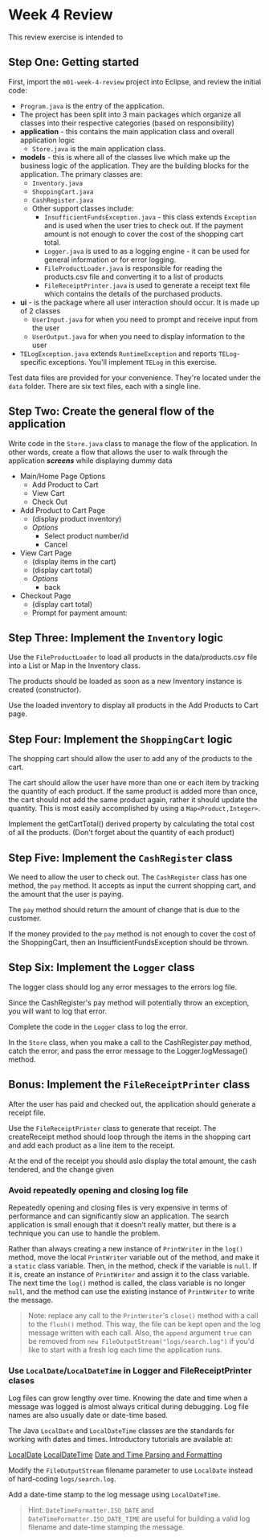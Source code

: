 # Week 4 Review

This review exercise is intended to 

## Step One: Getting started

First, import the `m01-week-4-review` project into Eclipse, and review the initial code:

* `Program.java` is the entry of the application.
* The project has been split into 3 main packages which organize all classes into their respective categories (based on responsibility)
* **application** - this contains the main application class and overall application logic
  * `Store.java` is the main application class.
* **models** - this is where all of the classes live which make up the business logic of the application. They are the building blocks for the application. The primary classes are:
  * `Inventory.java` 
  * `ShoppingCart.java` 
  * `CashRegister.java` 
  * Other support classes include:
    * `InsufficientFundsException.java` - this class extends `Exception` and is used when the user tries to check out. If the payment amount is not enough to cover the cost of the shopping cart total.
    * `Logger.java` is used to as a logging engine - it can be used for general information or for error logging.
    * `FileProductLoader.java` is responsible for reading the products.csv file and converting it to a list of products
    * `FileReceiptPrinter.java` is used to generate a receipt text file which contains the details of the purchased products.
* **ui** - is the package where all user interaction should occur. It is made up of 2 classes
  * `UserInput.java` for when you need to prompt and receive input from the user
  * `UserOutput.java` for when you need to display information to the user
* `TELogException.java` extends `RuntimeException` and reports `TELog`-specific exceptions. You'll implement `TELog` in this exercise.

Test data files are provided for your convenience. They're located under the `data` folder. There are six text files, each with a single line.

## Step Two: Create the general flow of the application

Write code in the `Store.java` class to manage the flow of the application. In other words, create a flow that allows the user to walk through the application __*screens*__ while displaying dummy data


* Main/Home Page Options
  * Add Product to Cart
  * View Cart
  * Check Out
* Add Product to Cart Page
  * (display product inventory)
  * *Options*
    * Select product number/id
    * Cancel
* View Cart Page
  * (display items in the cart)
  * (display cart total)
  * *Options*
    * back
* Checkout Page
  * (display cart total)
  * Prompt for payment amount:


## Step Three: Implement the `Inventory` logic

Use the `FileProductLoader` to load all products in the data/products.csv file into a List or Map in the Inventory class.

The products should be loaded as soon as a new Inventory instance is created (constructor).

Use the loaded inventory to display all products in the Add Products to Cart page.

## Step Four: Implement the `ShoppingCart` logic

The shopping cart should allow the user to add any of the products to the cart.

The cart should allow the user have more than one or each item by tracking the quantity of each product. If the same product is added more than once, the cart should not add the same product again, rather it should update the quantity. This is most easily accomplished by using a `Map<Product,Integer>`.

Implement the getCartTotal() derived property by calculating the total cost of all the products. (Don't forget about the quantity of each product)

## Step Five: Implement the `CashRegister` class

We need to allow the user to check out. The `CashRegister` class has one method, the `pay` method. It accepts as input the current shopping cart, and the amount that the user is paying.

The `pay` method should return the amount of change that is due to the customer.

If the money provided to the `pay` method is not enough to cover the cost of the ShoppingCart, then an InsufficientFundsException should be thrown.

## Step Six: Implement the `Logger` class

The logger class should log any error messages to the errors log file. 

Since the CashRegister's pay method will potentially throw an exception, you will want to log that error.

Complete the code in the `Logger` class to log the error.

In the `Store` class, when you make a call to the CashRegister.pay method, catch the error, and pass the error message to the Logger.logMessage() method.

## Bonus: Implement the `FileReceiptPrinter` class

After the user has paid and checked out, the application should generate a receipt file.

Use the `FileReceiptPrinter` class to generate that receipt. The createReceipt method should loop through the items in the shopping cart and add each product as a line item to the receipt. 

At the end of the receipt you should aslo display the total amount, the cash tendered, and the change given



### Avoid repeatedly opening and closing log file

Repeatedly opening and closing files is very expensive in terms of performance and can significantly slow an application. The search application is small enough that it doesn't really matter, but there is a technique you can use to handle the problem.

Rather than always creating a new instance of `PrintWriter` in the `log()` method, move the local `PrintWriter` variable out of the method, and make it a `static` class variable. Then, in the method, check if the variable is `null`. If it is, create an instance of `PrintWriter` and assign it to the class variable. The next time the `log()` method is called, the class variable is no longer `null`, and the method can use the existing instance of `PrintWriter` to write the message.

> Note: replace any call to the `PrintWriter`'s `close()` method with a call to the `flush()` method. This way, the file can be kept open and the log message written with each call. Also, the `append` argument `true` can be removed from `new FileOutputStream("logs/search.log")` if you'd like to start with a fresh log each time the application runs.

### Use `LocalDate`/`LocalDateTime` in Logger and FileReceiptPrinter clases

Log files can grow lengthy over time. Knowing the date and time when a message was logged is almost always critical during debugging. Log file names are also usually date or date-time based.

The Java `LocalDate` and `LocalDateTime` classes are the standards for working with dates and times. Introductory tutorials are available at:

[LocalDate](https://docs.oracle.com/javase/tutorial/datetime/iso/date.html)
[LocalDateTime](https://docs.oracle.com/javase/tutorial/datetime/iso/datetime.html)
[Date and Time Parsing and Formatting](https://docs.oracle.com/javase/tutorial/datetime/iso/format.html)

Modify the `FileOutputStream` filename parameter to use `LocalDate` instead of hard-coding `logs/search.log`.

Add a date-time stamp to the log message using `LocalDateTime`.

> Hint: `DateTimeFormatter.ISO_DATE` and `DateTimeFormatter.ISO_DATE_TIME` are useful for building a valid log filename and date-time stamping the message.